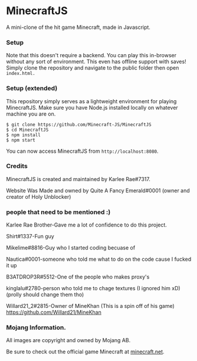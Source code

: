 # MinecraftJS
 A mini-clone of the hit game Minecraft, made in Javascript.

### Setup
Note that this doesn't require a backend. You can play this in-browser without any sort of environment. This even has offline support with saves! 
Simply clone the repository and navigate to the public folder then open `index.html.`

### Setup (extended)
This repository simply serves as a lightweight environment for playing MinecraftJS. Make sure you have Node.js installed locally on whatever machine you are on.
```
$ git clone https://github.com/Minecraft-JS/MinecraftJS
$ cd MinecraftJS
$ npm install
$ npm start
```
You can now access MinecraftJS from `http://localhost:8080`.

### Credits
MinecraftJS is created and maintained by Karlee Rae#7317. 

Website Was Made and owned by Quite A Fancy Emerald#0001 (owner and creator of Holy Unblocker)

### people that need to be mentioned :)
Karlee Rae Brother-Gave me a lot of confidence to do this project.

Shirt#1337-Fun guy

Mikelime#8816-Guy who I started coding becuase of

Nautica#0001-someone who told me what to do on the code cause I fucked it up

B3ATDROP3R#5512-One of the people who makes proxy's

kinglalu#2780-person who told me to chage textures (I ignored him xD)(prolly should change them tho)

Willard21_2#2815-Owner of MineKhan (This is a spin off of his game) https://github.com/Willard21/MineKhan

### Mojang Information.
All images are copyright and owned by Mojang AB.

Be sure to check out the official game Minecraft at <a href="https://minecraft.net">minecraft.net</a>.
